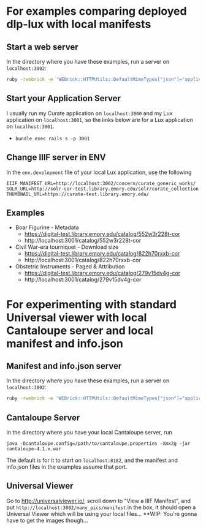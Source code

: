# For examples comparing deployed dlp-lux with local manifests
## Start a web server
In the directory where you have these examples, run a server on `localhost:3002`:
```bash
ruby -rwebrick -e 'WEBrick::HTTPUtils::DefaultMimeTypes["json"]="application/json";WEBrick::HTTPServer.new(Port: 3002, DocumentRoot: Dir.pwd, RequestCallback: Proc.new{|req,res| res["Access-Control-Allow-Origin"] = "*" }).start'
```

## Start your Application Server
I usually run my Curate application on `localhost:3000` and my Lux application on `localhost:3001`, so the links below are for a Lux application on `localhost:3001`.
* `bundle exec rails s -p 3001`

## Change IIIF server in ENV
In the `env.development` file of your local Lux application, use the following
```
IIIF_MANIFEST_URL=http://localhost:3002/concern/curate_generic_works/
SOLR_URL=http://solr-cor-test.library.emory.edu/solr/curate_collection
THUMBNAIL_URL=https://curate-test.library.emory.edu/
```

## Examples
* Boar Figurine - Metadata
  * https://digital-test.library.emory.edu/catalog/552w3r228t-cor
  * http://localhost:3001/catalog/552w3r228t-cor
* Civil War-era tourniquet - Download size
  * https://digital-test.library.emory.edu/catalog/822h70rxxb-cor
  * http://localhost:3001/catalog/822h70rxxb-cor
* Obstetric Instruments - Paged & Attribution
  * https://digital-test.library.emory.edu/catalog/279v15dv4g-cor
  * http://localhost:3001/catalog/279v15dv4g-cor

# For experimenting with standard Universal viewer with local Cantaloupe server and local manifest and info.json
## Manifest and info.json server
In the directory where you have these examples, run a server on `localhost:3002`:
```bash
ruby -rwebrick -e 'WEBrick::HTTPUtils::DefaultMimeTypes["json"]="application/json";WEBrick::HTTPServer.new(Port: 3002, DocumentRoot: Dir.pwd, RequestCallback: Proc.new{|req,res| res["Access-Control-Allow-Origin"] = "*" }).start'
```

## Cantaloupe Server
In the directory where you have your local Cantaloupe server, run
```
java -Dcantaloupe.config=/path/to/cantaloupe.properties -Xmx2g -jar cantaloupe-4.1.x.war
```
The default is for it to start on `localhost:8182`, and the manifest and info.json files in the examples assume that port.

## Universal Viewer
Go to http://universalviewer.io/, scroll down to "View a IIIF Manifest", and put `http://localhost:3002/many_pics/manifest` in the box, it should open a Universal Viewer which will be using your local files... **WIP: You're gonna have to get the images though...
